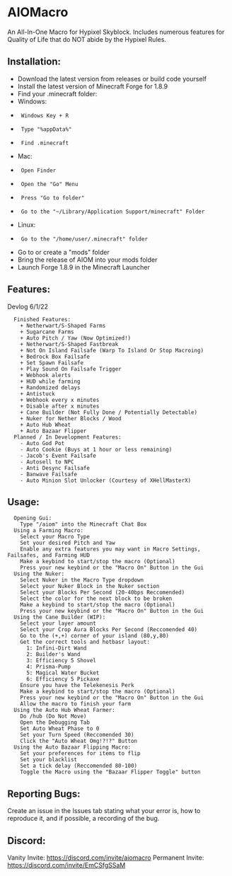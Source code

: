 # AIOMacro
An All-In-One Macro for Hypixel Skyblock. Includes numerous features for Quality of Life that do NOT abide by the Hypixel Rules.

## Installation:

-  Download the latest version from releases or build code yourself
-  Install the latest version of Minecraft Forge for 1.8.9
-  Find your .minecraft folder:
-    Windows: 
-      Windows Key + R
-      Type "%appData%"
-      Find .minecraft
-    Mac:
-      Open Finder
-      Open the "Go" Menu
-      Press "Go to folder"
-      Go to the "~/Library/Application Support/minecraft" Folder
-    Linux:
-      Go to the "/home/user/.minecraft" folder     
-  Go to or create a "mods" folder
-  Bring the release of AIOM into your mods folder
-  Launch Forge 1.8.9 in the Minecraft Launcher

## Features:
  Devlog 6/1/22
```
  Finished Features:
    + Netherwart/S-Shaped Farms
    + Sugarcane Farms
    + Auto Pitch / Yaw (Now Optimized!)
    + Netherwart/S-Shaped Fastbreak
    + Not On Island Failsafe (Warp To Island Or Stop Macroing)
    + Bedrock Box Failsafe
    + Set Spawn Failsafe
    + Play Sound On Failsafe Trigger
    + Webhook alerts
    + HUD while farming
    + Randomized delays
    + Antistuck
    + Webhook every x minutes
    + Disable after x minutes
    + Cane Builder (Not Fully Done / Potentially Detectable)
    + Nuker for Nether Blocks / Wood
    + Auto Hub Wheat
    + Auto Bazaar Flipper
  Planned / In Development Features:
    - Auto God Pot
    - Auto Cookie (Buys at 1 hour or less remaining)
    - Jacob's Event Failsafe
    - Autosell to NPC
    - Anti Desync Failsafe
    - Banwave Failsafe
    - Auto Minion Slot Unlocker (Courtesy of XHellMasterX) 
```
## Usage:
```
  Opening Gui:
    Type "/aiom" into the Minecraft Chat Box
  Using a Farming Macro:
    Select your Macro Type
    Set your desired Pitch and Yaw
    Enable any extra features you may want in Macro Settings, Failsafes, and Farming HUD
    Make a keybind to start/stop the macro (Optional)
    Press your new keybind or the "Macro On" Button in the Gui
  Using the Nuker:
    Select Nuker in the Macro Type dropdown
    Select your Nuker Block in the Nuker section
    Select your Blocks Per Second (20-40bps Reccomended)
    Select the color for the next block to be broken
    Make a keybind to start/stop the macro (Optional)
    Press your new keybind or the "Macro On" Button in the Gui
  Using the Cane Builder (WIP):
    Select your layer amount
    Select your Crop Aura Blocks Per Second (Reccomended 40)
    Go to the (+,+) corner of your island (80,y,80)
    Get the correct tools and hotbasr layout:
      1: Infini-Dirt Wand
      2: Builder's Wand
      3: Efficiency 5 Shovel
      4: Prisma-Pump
      5: Magical Water Bucket
      6: Efficiency 5 Pickaxe
    Ensure you have the Telekenesis Perk
    Make a keybind to start/stop the macro (Optional)
    Press your new keybind or the "Macro On" Button in the Gui
    Allow the macro to finish your farm
  Using the Auto Hub Wheat Farmer:
    Do /hub (Do Not Move)
    Open the Debugging Tab
    Set Auto Wheat Phase to 0
    Set your Turn Speed (Reccomended 30)
    Click the "Auto Wheat Omg!?!?" Button
  Using the Auto Bazaar Flipping Macro:
    Set your preferences for items to flip
    Set your blacklist
    Set a tick delay (Reccomended 80-100)
    Toggle the Macro using the "Bazaar Flipper Toggle" button
```
    
    
## Reporting Bugs:
  Create an issue in the Issues tab stating what your error is, how to reproduce it, and if possible, a recording of the bug.
  
## Discord:
  Vanity Invite:
    https://discord.com/invite/aiomacro
  Permanent Invite:
    https://discord.com/invite/EmCSfgSSaM
